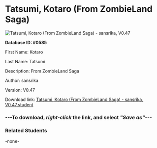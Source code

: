 # Tatsumi, Kotaro (From ZombieLand Saga)

<img src="Files/Tatsumi, Kotaro (From ZombieLand Saga).png" title="Tatsumi, Kotaro (From ZombieLand Saga) - sansrika, V0.47">

**Database ID: #0585**

First Name: Kotaro

Last Name: Tatsumi

Description: From ZombieLand Saga

Author: sansrika

Version: V0.47

Download link: <a href="https://raw.githubusercontent.com/Arbiter1223/Daigaku-Gurashi-Custom-Students/master/Files/Student Files/Tatsumi%2C%20Kotaro%20(From%20ZombieLand%20Saga)%20-%20sansrika%2C%20V0.47.student">Tatsumi, Kotaro (From ZombieLand Saga) - sansrika, V0.47.student</a>

### ---**To download, _right-click_ the link, and select _"Save as"_**---

### Related Students

-none-

